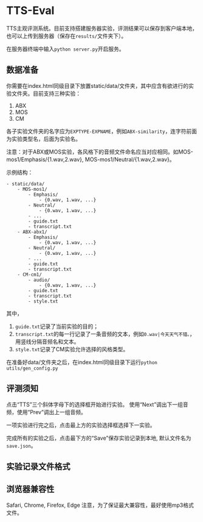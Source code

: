 # TTS-Eval
TTS主观评测系统。目前支持搭建服务器实验，评测结果可以保存到客户端本地，也可以上传到服务器（保存在`results/`文件夹下）。

在服务器终端中输入`python server.py`开启服务。
## 数据准备
你需要在index.html同级目录下放置static/data/文件夹，其中应含有欲进行的实验文件夹。目前支持三种实验：

1. ABX
2. MOS
3. CM

各子实验文件夹的名字应为`EXPTYPE-EXPNAME`，例如`ABX-similarity`，连字符前面为实验类型名，后面为实验名。

注意：对于ABX或MOS实验，各风格下的音频文件命名应当对应相同。如MOS-mos1/Emphasis/{1.wav,2.wav}, MOS-mos1/Neutral/{1.wav,2.wav}。

示例结构：

    - static/data/
        - MOS-mos1/
            - Emphasis/
                - {0.wav, 1.wav, ...}
            - Neutral/
                - {0.wav, 1.wav, ...}
            - ...
            - guide.txt
            - transcript.txt
        - ABX-abx1/
            - Emphasis/
                - {0.wav, 1.wav, ...}
            - Neutral/
                - {0.wav, 1.wav, ...}
            - ...
            - guide.txt
            - transcript.txt
        - CM-cm1/
            - audio/
                - {0.wav, 1.wav, ...}
            - guide.txt
            - transcript.txt
            - style.txt
其中，

1. `guide.txt`记录了当前实验的目的；
2. `transcript.txt`的每一行记录了一条音频的文本，例如`0.wav|今天天气不错。`，用竖线分隔音频名和文本。
3. `style.txt`记录了CM实验允许选择的风格类型。

在准备好data/文件夹之后，在index.html同级目录下运行`python utils/gen_config.py`

## 评测须知
点击“TTS”三个斜体字母下的选择框开始进行实验。
使用“Next”调出下一组音频，使用“Prev”调出上一组音频。

一项实验进行完之后，点击最上方的实验选择框选择下一实验。

完成所有的实验之后，点击最下方的“Save”保存实验记录到本地, 默认文件名为`save.json`。

## 实验记录文件格式

## 浏览器兼容性
Safari, Chrome, Firefox, Edge
注意，为了保证最大兼容性，最好使用mp3格式文件。
